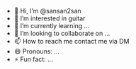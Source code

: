 - 👋 Hi, I’m @sansan2san
- 👀 I’m interested in guitar
- 🌱 I’m currently learning ...
- 💞️ I’m looking to collaborate on ...
- 📫 How to reach me contact me via DM
- 😄 Pronouns: ...
- ⚡ Fun fact: ...

<!---
sansan2san/sansan2san is a ✨ special ✨ repository because its `README.md` (this file) appears on your GitHub profile.
You can click the Preview link to take a look at your changes.
--->

